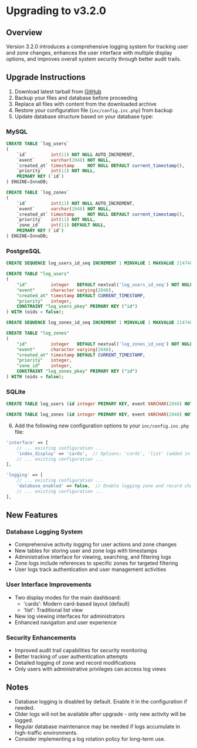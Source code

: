 # Upgrading to v3.2.0

## Overview

Version 3.2.0 introduces a comprehensive logging system for tracking user and zone changes, enhances the user interface with multiple display options, and improves overall system security through better audit trails.

## Upgrade Instructions

1. Download latest tarball from [GitHub](https://github.com/poweradmin/poweradmin/releases/tag/v3.2.0)
2. Backup your files and database before proceeding
3. Replace all files with content from the downloaded archive
4. Restore your configuration file (`inc/config.inc.php`) from backup
5. Update database structure based on your database type:

### MySQL
```sql
CREATE TABLE `log_users`
(
    `id`         int(11) NOT NULL AUTO_INCREMENT,
    `event`      varchar(2048) NOT NULL,
    `created_at` timestamp     NOT NULL DEFAULT current_timestamp(),
    `priority`   int(11) NOT NULL,
    PRIMARY KEY (`id`)
) ENGINE=InnoDB;

CREATE TABLE `log_zones`
(
    `id`         int(11) NOT NULL AUTO_INCREMENT,
    `event`      varchar(2048) NOT NULL,
    `created_at` timestamp     NOT NULL DEFAULT current_timestamp(),
    `priority`   int(11) NOT NULL,
    `zone_id`    int(11) DEFAULT NULL,
    PRIMARY KEY (`id`)
) ENGINE=InnoDB;
```

### PostgreSQL
```sql
CREATE SEQUENCE log_users_id_seq INCREMENT 1 MINVALUE 1 MAXVALUE 2147483647 CACHE 1;

CREATE TABLE "log_users"
(
    "id"         integer   DEFAULT nextval('log_users_id_seq') NOT NULL,
    "event"      character varying(2048),
    "created_at" timestamp DEFAULT CURRENT_TIMESTAMP,
    "priority"   integer,
    CONSTRAINT "log_users_pkey" PRIMARY KEY ("id")
) WITH (oids = false);

CREATE SEQUENCE log_zones_id_seq INCREMENT 1 MINVALUE 1 MAXVALUE 2147483647 CACHE 1;

CREATE TABLE "log_zones"
(
    "id"         integer   DEFAULT nextval('log_zones_id_seq') NOT NULL,
    "event"      character varying(2048),
    "created_at" timestamp DEFAULT CURRENT_TIMESTAMP,
    "priority"   integer,
    "zone_id"    integer,
    CONSTRAINT "log_zones_pkey" PRIMARY KEY ("id")
) WITH (oids = false);
```

### SQLite
```sql
CREATE TABLE log_users (id integer PRIMARY KEY, event VARCHAR(2048) NOT NULL, created_at timestamp DEFAULT current_timestamp, priority integer NOT NULL);

CREATE TABLE log_zones (id integer PRIMARY KEY, event VARCHAR(2048) NOT NULL, created_at timestamp DEFAULT current_timestamp, priority integer NOT NULL, zone_id integer);
```

6. Add the following new configuration options to your `inc/config.inc.php` file:

```php
'interface' => [
    // ... existing configuration ...
    'index_display' => 'cards',  // Options: 'cards', 'list' (added in 3.2.0)
    // ... existing configuration ...
],

'logging' => [
    // ... existing configuration ...
    'database_enabled' => false,  // Enable logging zone and record changes to the database (added in 3.2.0)
    // ... existing configuration ...
],
```

## New Features

### Database Logging System
- Comprehensive activity logging for user actions and zone changes
- New tables for storing user and zone logs with timestamps
- Administrative interface for viewing, searching, and filtering logs
- Zone logs include references to specific zones for targeted filtering
- User logs track authentication and user management activities

### User Interface Improvements
- Two display modes for the main dashboard:
  - 'cards': Modern card-based layout (default)
  - 'list': Traditional list view 
- New log viewing interfaces for administrators
- Enhanced navigation and user experience

### Security Enhancements
- Improved audit trail capabilities for security monitoring
- Better tracking of user authentication attempts
- Detailed logging of zone and record modifications
- Only users with administrative privileges can access log views

## Notes

- Database logging is disabled by default. Enable it in the configuration if needed.
- Older logs will not be available after upgrade - only new activity will be logged.
- Regular database maintenance may be needed if logs accumulate in high-traffic environments.
- Consider implementing a log rotation policy for long-term use.